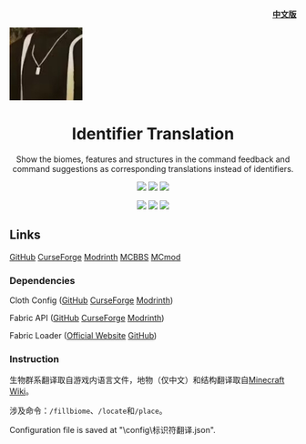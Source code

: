 <p align="right">
	<a href="./README.md"><b>中文版</b></a>
</p>

<p align="left">
	<img src="./src/main/resources/assets/identifier-translation/icon.png" />
</p>

<h1 align="center">
	Identifier Translation
</h1> 

<p align="center">
	Show the biomes, features and structures in the command feedback and command suggestions as corresponding translations instead of identifiers.
</p>

<p align="center">
	<a href="./LICENSE">
		<img src="https://img.shields.io/github/license/Yeah-Zero/Identifier-Translation?label=License&style=flat-square" /></a>
	<img src="https://img.shields.io/github/languages/code-size/Yeah-Zero/Identifier-Translation?label=Size&style=flat-square" />
	<img src="https://img.shields.io/static/v1?label=Loader&message=Fabric | Quilt&color=brightgreen&style=flat-square" />
</p>

<p align="center">
    <img src="./演示图片/效果演示1.png" />
    <img src="./演示图片/效果演示2.png" />
    <img src="./演示图片/效果演示3.png" />
</p>

## Links

[GitHub](https://github.com/Yeah-Zero/Identifier-Translation) [CurseForge](https://www.curseforge.com/minecraft/mc-mods/identifier-translation) [Modrinth](https://modrinth.com/mod/identifier-translation) [MCBBS]() [MCmod](https://www.mcmod.cn/class/XXXX.html)

### Dependencies

Cloth
Config ([GitHub](https://github.com/shedaniel/cloth-config) [CurseForge](https://www.curseforge.com/minecraft/mc-mods/cloth-config) [Modrinth](https://modrinth.com/mod/cloth-config))

Fabric
API ([GitHub](https://github.com/FabricMC/fabric) [CurseForge](https://www.curseforge.com/minecraft/mc-mods/fabric-api) [Modrinth](https://modrinth.com/mod/fabric-api))

Fabric Loader ([Official Website](https://fabricmc.net/) [GitHub](https://github.com/FabricMC/fabric-loader))

### Instruction

生物群系翻译取自游戏内语言文件，地物（仅中文）和结构翻译取自[Minecraft Wiki](https://minecraft.fandom.com/wiki/Minecraft_Wiki)。

涉及命令：`/fillbiome`、`/locate`和`/place`。

Configuration file is saved at "\config\标识符翻译.json".
